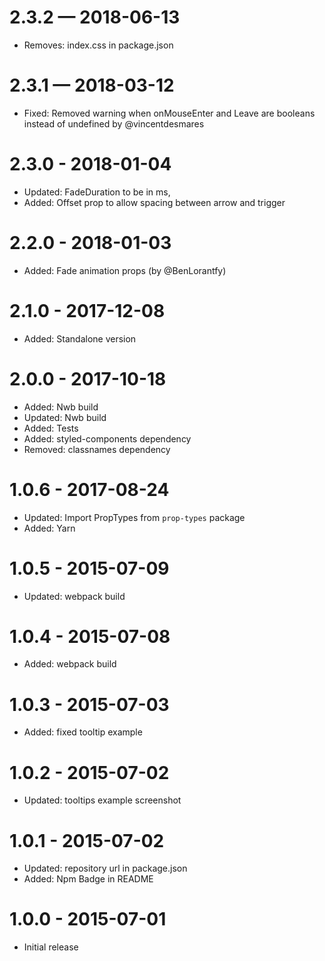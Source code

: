 # 2.3.2 — 2018-06-13

* Removes: index.css in package.json

# 2.3.1 — 2018-03-12

* Fixed: Removed warning when onMouseEnter and Leave are booleans instead of undefined by @vincentdesmares

# 2.3.0 - 2018-01-04

* Updated: FadeDuration to be in ms,
* Added: Offset prop to allow spacing between arrow and trigger

# 2.2.0 - 2018-01-03

* Added: Fade animation props (by @BenLorantfy)

# 2.1.0 - 2017-12-08

* Added: Standalone version

# 2.0.0 - 2017-10-18

* Added: Nwb build
* Updated: Nwb build
* Added: Tests
* Added: styled-components dependency
* Removed: classnames dependency

# 1.0.6 - 2017-08-24

* Updated: Import PropTypes from `prop-types` package
* Added: Yarn

# 1.0.5 - 2015-07-09

* Updated: webpack build

# 1.0.4 - 2015-07-08

* Added: webpack build

# 1.0.3 - 2015-07-03

* Added: fixed tooltip example

# 1.0.2 - 2015-07-02

* Updated: tooltips example screenshot

# 1.0.1 - 2015-07-02

* Updated: repository url in package.json
* Added: Npm Badge in README

# 1.0.0 - 2015-07-01

* Initial release
